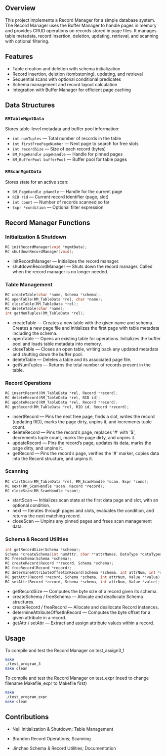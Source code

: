 ## Overview

This project implements a Record Manager for a simple database system. The Record Manager uses the Buffer Manager to handle pages in memory and provides CRUD operations on records stored in page files. It manages table metadata, record insertion, deletion, updating, retrieval, and scanning with optional filtering.

## Features

- Table creation and deletion with schema initialization
- Record insertion, deletion (tombstoning), updating, and retrieval
- Sequential scans with optional conditional predicates
- Schema management and record layout calculation
- Integration with Buffer Manager for efficient page caching

## Data Structures

### `RMTableMgmtData`

Stores table-level metadata and buffer pool information:

- `int numTuples` — Total number of records in the table
- `int firstFreePageNumber` — Next page to search for free slots
- `int recordSize` — Size of each record (bytes)
- `BM_PageHandle pageHandle` — Handle for pinned pages
- `BM_BufferPool bufferPool` — Buffer pool for table pages

### `RMScanMgmtData`

Stores state for an active scan:

- `BM_PageHandle pHandle` — Handle for the current page
- `RID rid` — Current record identifier (page, slot)
- `int count` — Number of records scanned so far
- `Expr *condition` — Optional filter expression

## Record Manager Functions

### Initialization & Shutdown

```c
RC initRecordManager(void *mgmtData);
RC shutdownRecordManager(void);
```
- initRecordManager — Initializes the record manager. 
- shutdownRecordManager — Shuts down the record manager. Called when the record manager is no longer needed.

### Table Management

```c
RC createTable(char *name, Schema *schema);
RC openTable(RM_TableData *rel, char *name);
RC closeTable(RM_TableData *rel);
RC deleteTable(char *name);
int getNumTuples(RM_TableData *rel);
```
- createTable — Creates a new table with the given name and schema. Creates a new page file and initializes the first page with table metadata including the schema.
- openTable — Opens an existing table for operations. Initializes the buffer pool and loads table metadata into memory.
- closeTable — Closes an open table, writing back any updated metadata and shutting down the buffer pool.
- deleteTable — Deletes a table and its associated page file.
- getNumTuples — Returns the total number of records present in the table.

### Record Operations

```c
RC insertRecord(RM_TableData *rel, Record *record);
RC deleteRecord(RM_TableData *rel, RID id);
RC updateRecord(RM_TableData *rel, Record *record);
RC getRecord(RM_TableData *rel, RID id, Record *record);
```
- insertRecord — Pins the next free page, finds a slot, writes the record (updating RID), marks the page dirty, unpins it, and increments tuple count.
- deleteRecord — Pins the record’s page, replaces '#' with '$', decrements tuple count, marks the page dirty, and unpins it.
- updateRecord — Pins the record’s page, updates its data, marks the page dirty, and unpins it.
- getRecord — Pins the record’s page, verifies the '#' marker, copies data into the Record structure, and unpins it.

### Scanning

```c
RC startScan(RM_TableData *rel, RM_ScanHandle *scan, Expr *cond);
RC next(RM_ScanHandle *scan, Record *record);
RC closeScan(RM_ScanHandle *scan);
```
- startScan — Initializes scan state at the first data page and slot, with an optional condition.
- next — Iterates through pages and slots, evaluates the condition, and returns the next matching record.
- closeScan — Unpins any pinned pages and frees scan management data.

### Schema & Record Utilities

```c
int getRecordSize(Schema *schema);
Schema *createSchema(int numAttr, char **attrNames, DataType *dataTypes, int *typeLength, int keySize, int *keys);
RC freeSchema(Schema *schema);
RC createRecord(Record **record, Schema *schema);
RC freeRecord(Record *record);
RC determineAttributeOffsetInRecord(Schema *schema, int attrNum, int *result);
RC getAttr(Record *record, Schema *schema, int attrNum, Value **value);
RC setAttr(Record *record, Schema *schema, int attrNum, Value *value);
```
- getRecordSize — Computes the byte size of a record given its schema.
- createSchema / freeSchema — Allocate and deallocate Schema structures.
- createRecord / freeRecord — Allocate and deallocate Record instances.
- determineAttributeOffsetInRecord — Computes the byte offset for a given attribute in a record.
- getAttr / setAttr — Extract and assign attribute values within a record.

## Usage

To compile and test the Record Manager on test_assign3_1

```bash
make
./test_program_3  
make clean
```

To compile and test the Record Manager on test_expr
(need to change filename Makefile_expr to Makefile first)
```bash
make
./test_program_expr 
make clean
```

## Contributions

- Neil Initialization & Shutdown; Table Management

- Brandon Record Operations; Scanning

- Jinzhao Schema & Record Utilities; Documentation


